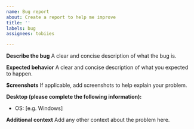 ```yaml
---
name: Bug report
about: Create a report to help me improve
title: ''
labels: bug
assignees: tobiies

---
```


**Describe the bug**
A clear and concise description of what the bug is.

**Expected behavior**
A clear and concise description of what you expected to happen.

**Screenshots**
If applicable, add screenshots to help explain your problem.

**Desktop (please complete the following information):**
 - OS: [e.g. Windows]

**Additional context**
Add any other context about the problem here.
